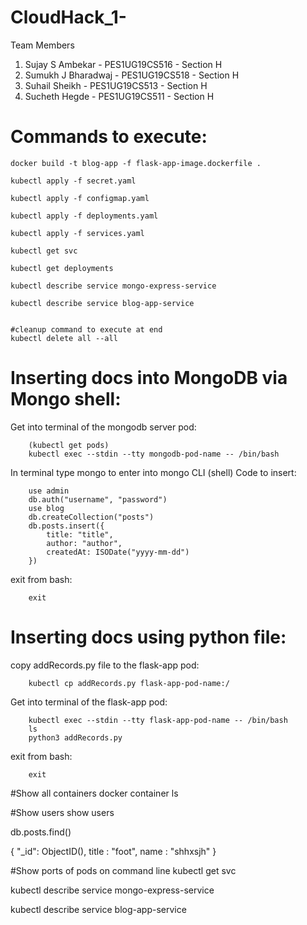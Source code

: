 # CloudHack_1-

Team Members

1. Sujay S Ambekar   - PES1UG19CS516 - Section H
2. Sumukh J Bharadwaj     - PES1UG19CS518 - Section H
3. Suhail Sheikh       - PES1UG19CS513 - Section H
4. Sucheth Hegde - PES1UG19CS511  - Section H

# Commands to execute:

    docker build -t blog-app -f flask-app-image.dockerfile .

    kubectl apply -f secret.yaml

    kubectl apply -f configmap.yaml

    kubectl apply -f deployments.yaml

    kubectl apply -f services.yaml

    kubectl get svc

    kubectl get deployments

    kubectl describe service mongo-express-service

    kubectl describe service blog-app-service


    #cleanup command to execute at end
    kubectl delete all --all

# Inserting docs into MongoDB via Mongo shell:
Get into terminal of the mongodb server pod:
        
        (kubectl get pods)
        kubectl exec --stdin --tty mongodb-pod-name -- /bin/bash

In terminal type mongo to enter into mongo CLI (shell)
Code to insert:

        use admin
        db.auth("username", "password")
        use blog
        db.createCollection("posts")
        db.posts.insert({
            title: "title",
            author: "author",
            createdAt: ISODate("yyyy-mm-dd")
        })

exit from bash:

        exit

# Inserting docs using python file:
copy addRecords.py file to the flask-app pod:

        kubectl cp addRecords.py flask-app-pod-name:/

Get into terminal of the flask-app pod:

        kubectl exec --stdin --tty flask-app-pod-name -- /bin/bash
        ls
        python3 addRecords.py

exit from bash:

        exit

#Show all containers
docker container ls

#Show users
show users

db.posts.find()

{
        "_id": ObjectID(),
        title : "foot",
        name : "shhxsjh"
}

#Show ports of pods on command line
kubectl get svc

kubectl describe service mongo-express-service

kubectl describe service blog-app-service